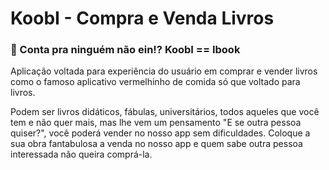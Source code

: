 # KoobI - Compra e Venda Livros
### 🤨 Conta pra ninguém não ein!? KoobI == Ibook

Aplicação voltada para experiência do usuário em comprar e vender livros como o famoso aplicativo vermelhinho de comida só que voltado para livros.

Podem ser livros didáticos, fábulas, universitários, todos aqueles que você tem e não quer mais, mas lhe vem um pensamento "E se outra pessoa quiser?", você poderá vender no nosso app sem dificuldades. Coloque a sua obra fantabulosa a venda no nosso app e quem sabe outra pessoa interessada não queira comprá-la.

